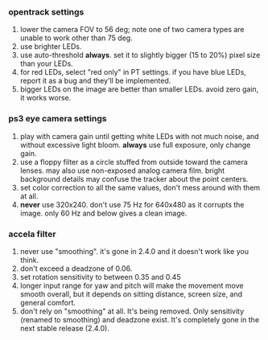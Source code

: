 ### opentrack settings
1. lower the camera FOV to 56 deg; note one of two camera types are unable to work other than 75 deg.
2. use brighter LEDs.
3. use auto-threshold **always**. set it to slightly bigger (15 to 20%) pixel size than your LEDs.
4. for red LEDs, select "red only" in PT settings. if you have blue LEDs, report it as a bug and they'll be implemented.
5. bigger LEDs on the image are better than smaller LEDs. avoid zero gain, it works worse.

### ps3 eye camera settings

1. play with camera gain until getting white LEDs with not much noise, and without excessive light bloom. **always** use full exposure, only change gain.
2. use a floppy filter as a circle stuffed from outside toward the camera lenses. may also use non-exposed analog camera film. bright background details may confuse the tracker about the point centers.
3. set color correction to all the same values, don't mess around with them at all.
4. **never** use 320x240. don't use 75 Hz for 640x480 as it corrupts the image. only 60 Hz and below gives a clean image.

### accela filter

1. never use "smoothing". it's gone in 2.4.0 and it doesn't work like you think.
2. don't exceed a deadzone of 0.06.
3. set rotation sensitivity to between 0.35 and 0.45
4. longer input range for yaw and pitch will make the movement move smooth overall, but it depends on sitting distance, screen size, and general comfort.
5. don't rely on "smoothing" at all. It's being removed. Only sensitivity (renamed to smoothing) and deadzone exist. It's completely gone in the next stable release (2.4.0).